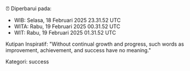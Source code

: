 ⏰ Diperbarui pada:
- WIB: Selasa, 18 Februari 2025 23.31.52 UTC
- WITA: Rabu, 19 Februari 2025 00.31.52 UTC
- WIT: Rabu, 19 Februari 2025 01.31.52 UTC

Kutipan Inspiratif:
"Without continual growth and progress, such words as improvement, achievement, and success have no meaning."


Kategori: success

